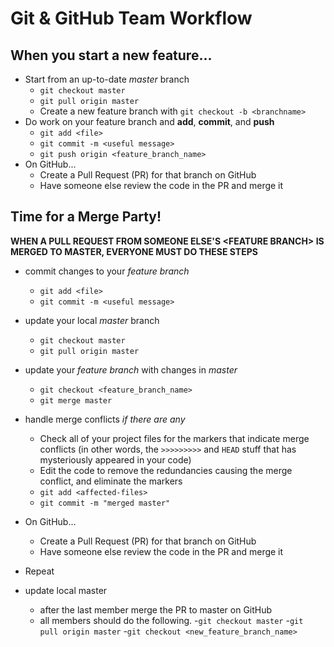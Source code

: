 # Git & GitHub Team Workflow

## When you start a new feature...

- Start from an up-to-date _master_ branch
  - `git checkout master`
  - `git pull origin master`
  - Create a new feature branch with `git checkout -b <branchname>`
- Do work on your feature branch and **add**, **commit**, and **push**
  - `git add <file>`
  - `git commit -m <useful message>`
  - `git push origin <feature_branch_name>`
- On GitHub...
  - Create a Pull Request (PR) for that branch on GitHub
  - Have someone else review the code in the PR and merge it

## Time for a Merge Party!

**WHEN A PULL REQUEST FROM SOMEONE ELSE'S \<FEATURE BRANCH> IS MERGED TO MASTER, EVERYONE MUST DO THESE STEPS**

- commit changes to your _feature branch_
  - `git add <file>`
  - `git commit -m <useful message>`
- update your local _master_ branch
  - `git checkout master`
  - `git pull origin master`
- update your _feature branch_ with changes in _master_
  - `git checkout <feature_branch_name>`
  - `git merge master`
- handle merge conflicts _if there are any_

  - Check all of your project files for the markers that indicate merge conflicts (in other words, the `>>>>>>>>>` and `HEAD` stuff that has mysteriously appeared in your code)
  - Edit the code to remove the redundancies causing the merge conflict, and eliminate the markers
  - `git add <affected-files>`
  - `git commit -m "merged master"`

- On GitHub...
  - Create a Pull Request (PR) for that branch on GitHub
  - Have someone else review the code in the PR and merge it
- Repeat

- update local master
  - after the last member merge the PR to master on GitHub
  - all members should do the following.
      -`git checkout master`
      -`git pull origin master`
      -`git checkout <new_feature_branch_name>`